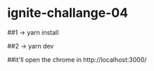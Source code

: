 # ignite-challange-04

##1 -> yarn install

##2 -> yarn dev

##it'll open the chrome in http://localhost:3000/
